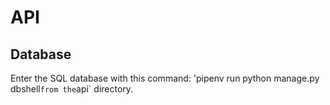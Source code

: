 # API

## Database
Enter the SQL database with this command: 'pipenv run python manage.py dbshell` from the `api` directory. 
